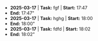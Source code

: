 

- **2025-03-17** | **Task:** fgf | **Start:** 17:47 
- **End:** 17:47"
- **2025-03-17** | **Task:** hghg | **Start:** 18:00 
- **End:** 18:00"
- **2025-03-17** | **Task:** fdfd | **Start:** 18:02 
 - **End:** 18:02"